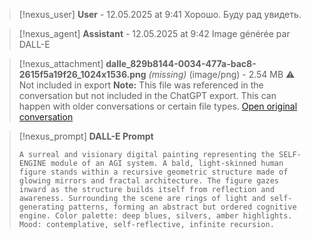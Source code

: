 >[!nexus_user] **User** - 12.05.2025 at 9:41
> Хорошо. Буду рад увидеть.
<!-- UID: bbb21e5a-2b74-4d16-af4d-a5d5b10d4467 -->




>[!nexus_agent] **Assistant** - 12.05.2025 at 9:42
> Image générée par DALL-E

>[!nexus_attachment] **dalle_829b8144-0034-477a-bac8-2615f5a19f26_1024x1536.png** *(missing)* (image/png) - 2.54 MB
> ⚠️ Not included in export
> **Note:** This file was referenced in the conversation but not included in the ChatGPT export. This can happen with older conversations or certain file types.
> [Open original conversation](https://chatgpt.com/)

>[!nexus_prompt] **DALL-E Prompt**
> ```
> A surreal and visionary digital painting representing the SELF-ENGINE module of an AGI system. A bald, light-skinned human figure stands within a recursive geometric structure made of glowing mirrors and fractal architecture. The figure gazes inward as the structure builds itself from reflection and awareness. Surrounding the scene are rings of light and self-generating patterns, forming an abstract but ordered cognitive engine. Color palette: deep blues, silvers, amber highlights. Mood: contemplative, self-reflective, infinite recursion.
> ```
<!-- UID: 942799e6-1987-4d69-a135-281e7cc4e5fd -->